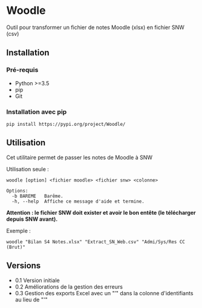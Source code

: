 # Woodle
Outil pour transformer un fichier de notes Moodle (xlsx) en fichier SNW (csv)

## Installation

### Pré-requis

* Python >=3.5
* pip
* Git

### Installation avec pip

    pip install https://pypi.org/project/Woodle/

## Utilisation

Cet utilitaire permet de passer les notes de Moodle à SNW

Utilisation seule :

```
woodle [option] <fichier moodle> <fichier snw> <colonne>

Options:
  -b BAREME   Barême.
  -h, --help  Affiche ce message d'aide et termine.
```

**Attention : le fichier SNW doit exister et avoir le bon entête (le télécharger depuis SNW avant).**

Exemple :

    woodle "Bilan S4 Notes.xlsx" "Extract_SN_Web.csv" "Admi/Sys/Res CC (Brut)"

## Versions

* 0.1 Version initiale
* 0.2 Améliorations de la gestion des erreurs
* 0.3 Gestion des exports Excel avec un "’" dans la colonne d'identifiants au lieu de "'"
